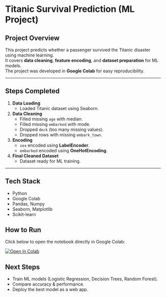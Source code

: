 # Titanic Survival Prediction (ML Project)

## Project Overview
This project predicts whether a passenger survived the Titanic disaster using machine learning.  
It covers **data cleaning**, **feature encoding**, and **dataset preparation** for ML models.  
The project was developed in **Google Colab** for easy reproducibility.

---

## Steps Completed
1. **Data Loading**
   - Loaded Titanic dataset using Seaborn.  
2. **Data Cleaning**
   - Filled missing `age` with median.  
   - Filled missing `embarked` with mode.  
   - Dropped `deck` (too many missing values).  
   - Dropped rows with missing `embark_town`.  
3. **Encoding**
   - `sex` encoded using **LabelEncoder**.  
   - `embarked` encoded using **OneHotEncoding**.  
4. **Final Cleaned Dataset**
   - Dataset ready for ML training.  

---

## Tech Stack
- Python  
- Google Colab  
- Pandas, Numpy  
- Seaborn, Matplotlib  
- Scikit-learn


## How to Run
Click below to open the notebook directly in Google Colab:

[![Open In Colab](https://colab.research.google.com/assets/colab-badge.svg)](
https://colab.research.google.com/github/ali123/titanic-ml/blob/main/titanic_project.ipynb)


## Next Steps
- Train ML models (Logistic Regression, Decision Trees, Random Forest).  
- Compare accuracy & performance.  
- Deploy the best model as a web app.  
